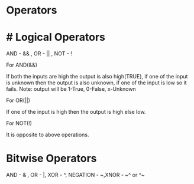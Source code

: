 # Operators
# # Logical Operators
AND - && , OR - || , NOT - !

For AND(&&)

If both the inputs are high the output is also high(TRUE), if one of the input is unknown then the output is also unknown, if one of the input is low so it fails.
Note: output will be 1-True, 0-False, x-Unknown

For OR(||)

If one of the input is high then the output is high else low.

For NOT(!)

It is opposite to above operations.
# Bitwise Operators
AND - & , OR - |, XOR - ^, NEGATION - ~,XNOR - ~^ or ^~

